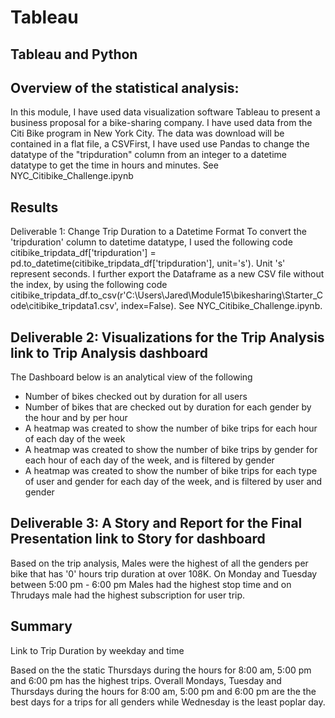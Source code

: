 # Tableau
## Tableau and Python
## Overview of the statistical analysis:
In this module, I have used data visualization software Tableau to present a business proposal for a bike-sharing company. I have used data from the Citi Bike program in New York City. The data was download will be contained in a flat file, a CSVFirst, I have used use Pandas to change the datatype of the "tripduration" column from an integer to a datetime datatype to get the time in hours and minutes. See NYC_Citibike_Challenge.ipynb

## Results
Deliverable 1: Change Trip Duration to a Datetime Format To convert the 'tripduration' column to datetime datatype, I used the following code citibike_tripdata_df['tripduration'] = pd.to_datetime(citibike_tripdata_df['tripduration'], unit='s'). Unit 's' represent seconds. I further export the Dataframe as a new CSV file without the index, by using the following code citibike_tripdata_df.to_csv(r'C:\Users\Jared\Module15\bikesharing\Starter_Code\citibike_tripdata1.csv', index=False). See NYC_Citibike_Challenge.ipynb.

## Deliverable 2: Visualizations for the Trip Analysis link to Trip Analysis dashboard

The Dashboard below is an analytical view of the following

- Number of bikes checked out by duration for all users
- Number of bikes that are checked out by duration for each gender by the hour and by per hour
- A heatmap was created to show the number of bike trips for each hour of each day of the week
- A heatmap was created to show the number of bike trips by gender for each hour of each day of the week, and is filtered by gender
- A heatmap was created to show the number of bike trips for each type of user and gender for each day of the week, and is filtered by user and gender


## Deliverable 3: A Story and Report for the Final Presentation link to Story for dashboard
Based on the trip analysis, Males were the highest of all the genders per bike that has '0' hours trip duration at over 108K. On Monday and Tuesday between 5:00 pm - 6:00 pm Males had the highest stop time and on Thrudays male had the highest subscription for user trip.

## Summary
Link to Trip Duration by weekday and time

Based on the the static Thursdays during the hours for 8:00 am, 5:00 pm and 6:00 pm has the highest trips. Overall Mondays, Tuesday and Thursdays during the hours for 8:00 am, 5:00 pm and 6:00 pm are the the best days for a trips for all genders while Wednesday is the least poplar day.

